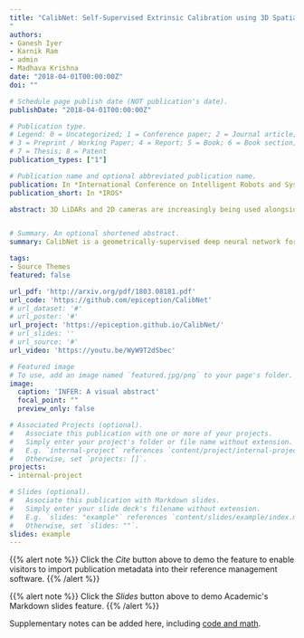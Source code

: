 ```yaml
---
title: "CalibNet: Self-Supervised Extrinsic Calibration using 3D Spatial Transformer Networks
"
authors:
- Ganesh Iyer
- Karnik Ram
- admin
- Madhava Krishna
date: "2018-04-01T00:00:00Z"
doi: ""

# Schedule page publish date (NOT publication's date).
publishDate: "2018-04-01T00:00:00Z"

# Publication type.
# Legend: 0 = Uncategorized; 1 = Conference paper; 2 = Journal article;
# 3 = Preprint / Working Paper; 4 = Report; 5 = Book; 6 = Book section;
# 7 = Thesis; 8 = Patent
publication_types: ["1"]

# Publication name and optional abbreviated publication name.
publication: In *International Conference on Intelligent Robots and Systems*
publication_short: In *IROS*

abstract: 3D LiDARs and 2D cameras are increasingly being used alongside each other in sensor rigs for perception tasks. Before these sensors can be used to gather meaningful data, however, their extrinsics (and intrinsics) need to be accurately calibrated, as the performance of the sensor rig is extremely sensitive to these calibration parameters. A vast majority of existing calibration techniques require significant amounts of data and/or calibration targets and human effort, severely impacting their applicability in large-scale production systems. We address this gap with CalibNet - a self-supervised deep network capable of automatically estimating the 6-DoF rigid body transformation between a 3D LiDAR and a 2D camera in real-time. CalibNet alleviates the need for calibration targets, thereby resulting in significant savings in calibration efforts. During training, the network only takes as input a LiDAR point cloud, the corresponding monocular image, and the camera calibration matrix K. At train time, we do not impose direct supervision (i.e., we do not directly regress to the calibration parameters, for example). Instead, we train the network to predict calibration parameters that maximize the geometric and photometric consistency of the input images and point clouds. CalibNet learns to iteratively solve the underlying geometric problem and accurately predicts extrinsic calibration parameters for a wide range of mis-calibrations, without requiring retraining or domain adaptation.


# Summary. An optional shortened abstract.
summary: CalibNet is a geometrically-supervised deep neural network for the extrinsic calibration of lidar-stereo camera rigs.

tags:
- Source Themes
featured: false

url_pdf: 'http://arxiv.org/pdf/1803.08181.pdf'
url_code: 'https://github.com/epiception/CalibNet'
# url_dataset: '#'
# url_poster: '#'
url_project: 'https://epiception.github.io/CalibNet/'
# url_slides: ''
# url_source: '#'
url_video: 'https://youtu.be/WyW9T2dSbec'

# Featured image
# To use, add an image named `featured.jpg/png` to your page's folder. 
image:
  caption: 'INFER: A visual abstract'
  focal_point: ""
  preview_only: false

# Associated Projects (optional).
#   Associate this publication with one or more of your projects.
#   Simply enter your project's folder or file name without extension.
#   E.g. `internal-project` references `content/project/internal-project/index.md`.
#   Otherwise, set `projects: []`.
projects:
- internal-project

# Slides (optional).
#   Associate this publication with Markdown slides.
#   Simply enter your slide deck's filename without extension.
#   E.g. `slides: "example"` references `content/slides/example/index.md`.
#   Otherwise, set `slides: ""`.
slides: example
---
```


{{% alert note %}}
Click the *Cite* button above to demo the feature to enable visitors to import publication metadata into their reference management software.
{{% /alert %}}

{{% alert note %}}
Click the *Slides* button above to demo Academic's Markdown slides feature.
{{% /alert %}}

Supplementary notes can be added here, including [code and math](https://sourcethemes.com/academic/docs/writing-markdown-latex/).
